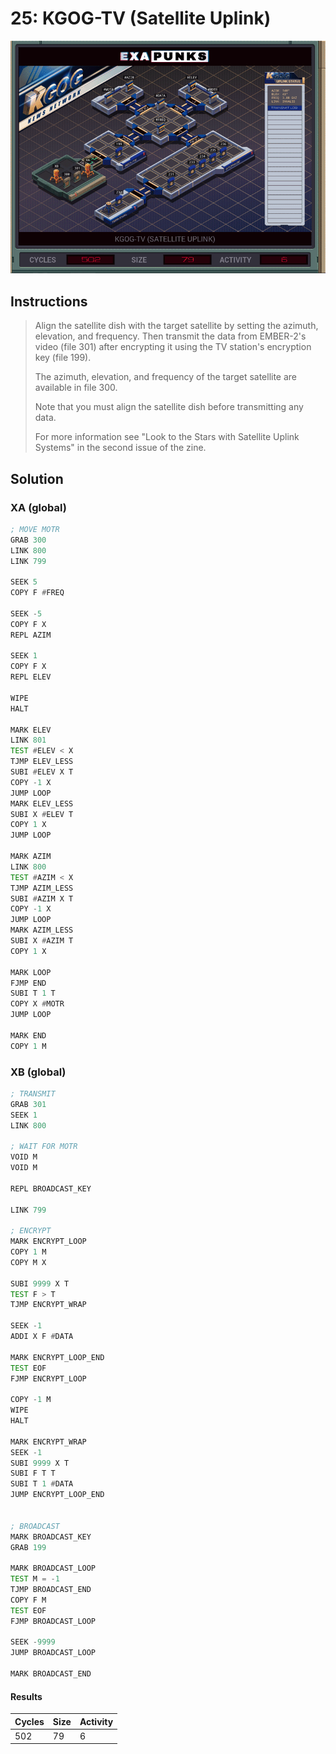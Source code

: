 # 25: KGOG-TV (Satellite Uplink)

<div align="center"><img src="EXAPUNKS - KGOG-TV (502, 79, 6, 2022-12-05-19-36-12).gif" /></div>

## Instructions
> Align the satellite dish with the target satellite by setting the azimuth, elevation, and frequency. Then transmit the data from EMBER-2's video (file 301) after encrypting it using the TV station's encryption key (file 199).
> 
> The azimuth, elevation, and frequency of the target satellite are available in file 300.
> 
> Note that you must align the satellite dish before transmitting any data.
> 
> For more information see "Look to the Stars with Satellite Uplink Systems" in the second issue of the zine.

## Solution

### XA (global)
```asm
; MOVE MOTR
GRAB 300
LINK 800
LINK 799

SEEK 5
COPY F #FREQ

SEEK -5
COPY F X
REPL AZIM

SEEK 1
COPY F X
REPL ELEV

WIPE
HALT

MARK ELEV
LINK 801
TEST #ELEV < X
TJMP ELEV_LESS
SUBI #ELEV X T
COPY -1 X
JUMP LOOP
MARK ELEV_LESS
SUBI X #ELEV T
COPY 1 X
JUMP LOOP

MARK AZIM
LINK 800
TEST #AZIM < X
TJMP AZIM_LESS
SUBI #AZIM X T
COPY -1 X
JUMP LOOP
MARK AZIM_LESS
SUBI X #AZIM T
COPY 1 X

MARK LOOP
FJMP END
SUBI T 1 T
COPY X #MOTR
JUMP LOOP

MARK END
COPY 1 M
```

### XB (global)
```asm
; TRANSMIT
GRAB 301
SEEK 1
LINK 800

; WAIT FOR MOTR
VOID M
VOID M

REPL BROADCAST_KEY

LINK 799

; ENCRYPT
MARK ENCRYPT_LOOP
COPY 1 M
COPY M X

SUBI 9999 X T
TEST F > T
TJMP ENCRYPT_WRAP

SEEK -1
ADDI X F #DATA

MARK ENCRYPT_LOOP_END
TEST EOF
FJMP ENCRYPT_LOOP

COPY -1 M
WIPE
HALT

MARK ENCRYPT_WRAP
SEEK -1
SUBI 9999 X T
SUBI F T T
SUBI T 1 #DATA
JUMP ENCRYPT_LOOP_END


; BROADCAST
MARK BROADCAST_KEY
GRAB 199

MARK BROADCAST_LOOP
TEST M = -1
TJMP BROADCAST_END
COPY F M
TEST EOF
FJMP BROADCAST_LOOP

SEEK -9999
JUMP BROADCAST_LOOP

MARK BROADCAST_END
```

#### Results
| Cycles | Size | Activity |
|--------|------|----------|
| 502    | 79   | 6        |
